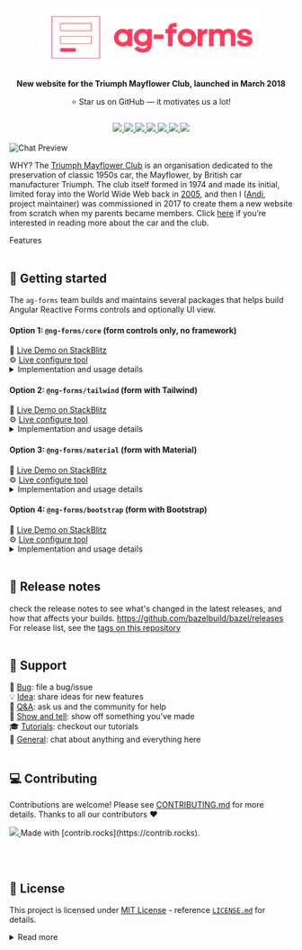 <div align="center">
    <h1>
        <img src="logo.png" height="100px">
    </h1>
    <p><b>New website for the Triumph Mayflower Club, launched in March 2018</b></p>
		⭐ Star us on GitHub — it motivates us a lot!
    <h3>
        <a href="https://www.github.com/andiemmadavies">
            <img src="https://img.shields.io/badge/maintainer-%40andiemmadavies-yellow">
        </a>
        <a href="https://www.triumphmayflowerclub.com/">
            <img src="https://img.shields.io/website?url=http%3A%2F%2Fwww.triumphmayflowerclub.com%2F">
        </a>
        <a href="https://www.triumphmayflowerclub.com/news/2018/03/launchofthenewclubwebsite">
            <img src="https://img.shields.io/badge/launched-march%202018-teal">
        </a>
        <a href="https://www.github.com/Stack-in-a-box/triumphmayflowerclub.com/commits/master">
            <img src="https://img.shields.io/github/last-commit/Stack-in-a-box/triumphmayflowerclub.com?color=blue&label=updated">
        </a>
        <a href="https://www.github.com/Stack-in-a-box/triumphmayflowerclub.com/releases/latest">
            <img src="https://img.shields.io/github/v/release/Stack-in-a-box/triumphmayflowerclub.com?color=blueviolet&label=version">
        </a>
        <a href="#copyright">
            <img src="https://img.shields.io/badge/licence-%C2%A9-crimson">
        </a>
        <a href="https://www.facebook.com/triumphmayflowerclub">
            <img src="https://img.shields.io/badge/social-facebook-darkred">
        </a>
    </h3>
</div>

![Chat Preview](http://i.imgur.com/lgRe8z4.png)

WHY? The [Triumph Mayflower Club](https://www.triumphmayflowerclub.com/) is an organisation dedicated to the preservation of classic 1950s car, the Mayflower, by British car manufacturer Triumph. The club itself formed in 1974 and made its initial, limited foray into the World Wide Web back in [2005](https://legacy.triumphmayflowerclub.com/), and then I ([Andi](https://www.github.com/andiemmadavies), project maintainer) was commissioned in 2017 to create them a new website from scratch when my parents became members. Click [here](https://www.triumphmayflowerclub.com/about) if you’re interested in reading more about the car and the club.

Features
</br></br>

## 🚀 Getting started

The `ag-forms` team builds and maintains several packages that helps build Angular Reactive Forms controls and optionally UI view.

#### Option 1: `@ng-forms/core` (form controls only, no framework)

<div>👀 <a href="url">Live Demo on StackBlitz</a></div>
<div>⚙️ <a href="url">Live configure tool</a></div>

<details>
<summary>Implementation and usage details</summary></br>

**Step 1: Install dependencies**

_Option 1:_ using <a href="">npm</a>
`npm i @angular/forms @ngx-formly/core @ngx-formly/bootstrap --save`

_Option 2:_ using <a href="">npx</a>
`npx i @angular/forms @ngx-formly/core @ngx-formly/bootstrap --save`

_Option 3:_ <a href="">yarn</a>
`yarn add @angular/forms @ngx-formly/core @ngx-formly/bootstrap`
</br>

**Step 2: In your app provide access to AgFormService**

_Option 1:_ provide in @NgModule()

```ts
import { AgFormService } from '@ag-forms/core';

@NgModule({
  providers: [
    ReactiveFormsModule,
    AgFormService
  ],
  …
})
```

_Option 2:_ provide in @Component()

```ts
import { AgFormService } from '@ag-forms/core';

@Component({
  selector: 'app-hero-list',
  templateUrl: './hero-list.component.html',
  providers: [ AgFormService ]
})
```

**Step 3: Configure and build form**

```ts
import { AgFormService } from '@ag-forms/core';
...

@Component({
  selector: 'app-hero-list',
  templateUrl: './hero-list.component.html',
  providers: [ AgFormService ]
})
export class AppComponent {
  form: FormGroup;
  schema = [{ type: 'input' }, { type: 'email' }];

  constructor(public fs: AgFormService) {
    this.form = this.fs.buildForm(this.schema);
  }
}
```

That's it, the above example will render...

</details>

#### Option 2: `@ng-forms/tailwind` (form with Tailwind)

<div>👀 <a href="url">Live Demo on StackBlitz</a></div>
<div>⚙️ <a href="url">Live configure tool</a></div>

<details>
<summary>Implementation and usage details</summary>
</details>

#### Option 3: `@ng-forms/material` (form with Material)

<div>👀 <a href="url">Live Demo on StackBlitz</a></div>
<div>⚙️ <a href="url">Live configure tool</a></div>

<details>
<summary>Implementation and usage details</summary>
</details>

#### Option 4: `@ng-forms/bootstrap` (form with Bootstrap)

<div>👀 <a href="url">Live Demo on StackBlitz</a></div>
<div>⚙️ <a href="url">Live configure tool</a></div>

<details>
<summary>Implementation and usage details</summary>
</details>
</br>

## :page_with_curl: Release notes

check the release notes to see what's changed in the latest releases, and how that affects your builds. https://github.com/bazelbuild/bazel/releases
For release list, see the [tags on this repository]()
</br></br>

## 💬 Support

🐞 [Bug](): file a bug/issue </br>
💡 [Idea](https://github.com/movadee/ag-forms/discussions/categories/ideas): share ideas for new features </br>
🙏 [Q&A](https://github.com/movadee/ag-forms/discussions/categories/q-a): ask us and the community for help </br>
🙌 [Show and tell](https://github.com/movadee/ag-forms/discussions/categories/show-tell): show off something you've made </br>
🎓 [Tutorials](): checkout our tutorials </br>
💬 [General](https://github.com/movadee/ag-forms/discussions/categories/general): chat about anything and everything here
</br></br>

## :computer: Contributing

Contributions are welcome! Please see [CONTRIBUTING.md](./CONTRIBUTING.md) for more details. Thanks to all our contributors :heart:

<a href="https://github.com/movadee/ag-forms/graphs/contributors">
  <img src="https://contrib.rocks/image?repo=movadee/ag-forms" />
</a>
Made with [contrib.rocks](https://contrib.rocks).

</br></br>

## :scroll: License

This project is licensed under [MIT License](https://license.md/licenses/mit-license/) - reference [`LICENSE.md`](./LICENSE.md) for details.

<details>
<summary>Read more</summary></br>

📚 **References:**

- [Software Licenses](https://license.md/)
- [Choose an open source license](https://choosealicense.com/)

</details>
